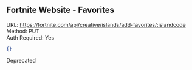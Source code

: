 ## Fortnite Website - Favorites

URL: https://fortnite.com/api/creative/islands/add-favorites/:islandcode \
Method: PUT \
Auth Required: Yes

```json
{}
```

Deprecated
